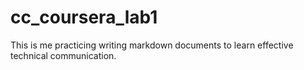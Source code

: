 # cc_coursera_lab1
This is me practicing writing markdown documents to learn effective technical communication.
